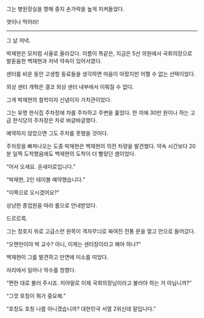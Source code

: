 그는 병원장실을 향해 중지 손가락을 높게 치켜들었다.

엿이나 먹어라!

* * *

그 날 저녁.

박재현은 모처럼 서울로 올라갔다. 이름이 똑같은, 지금은 5선 의원에서 국회의장으로 발돋움한 백재현과 저녁 약속이 있어서였다.

센터를 비운 동안 고생할 동료들을 생각하면 마음이 아팠지만 어쩔 수 없는 선택이었다.

외상 센터 개혁은 결코 외상 센터 내부에서 이뤄질 수 없다.

그게 박재현의 철학이자 신념이자 가치관이었다.

그는 유명 한식집 주차장에 차를 주차하고 주변을 훑었다. 한 끼에 30만 원이나 하는 고급 한식당의 주차장은 차로 바글바글했다.

예약하지 않았으면 그도 주차를 못했을 것이다.

주차장을 빠져나오는 도중 박재현은 백재현의 의전 차량을 발견했다. 약속 시간보다 20분 일찍 도착했음에도 백재현의 도착이 더 빨랐던 셈이었다.

“어서 오세요. 온새미로입니다.”

“박재현, 2인 테이블 예약했습니다.”

“이쪽으로 오시겠어요?”

상냥한 종업원을 따라 룸으로 안내받았다.

드르르륵.

그는 창호지 위로 고급스런 원목이 격자무늬로 짜여진 전통 문을 열고 안으로 들어갔다.

“오랜만이야 박 교수? 아니, 이제는 센터장이라고 해야 하나?”

백재현이 그를 발견하고 만면에 미소를 띠었다.

자리에서 일어나 악수를 청했다.

“편한 대로 불러 주시죠. 저야말로 이제 국회의장님이라고 불러야 하는 거 아닙니까?”

“그깟 호칭이 뭐가 중요해.”

“호칭도 호칭 나름 아니겠습니까? 대한민국 서열 2위신데 말입니다.”